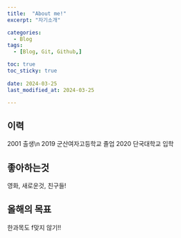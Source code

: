 ```yaml
---
title:  "About me!" 
excerpt: "자기소개"

categories:
  - Blog
tags:
  - [Blog, Git, Github,]

toc: true
toc_sticky: true
 
date: 2024-03-25
last_modified_at: 2024-03-25

---
```



## 이력

2001 출생\n
2019 군산여자고등학교 졸업
2020 단국대학교 입학

## 좋아하는것

영화, 새로운것, 친구들!

## 올해의 목표

한과목도 f맞지 않기!!